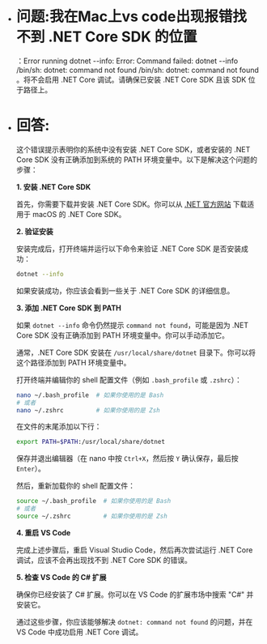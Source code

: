 - # 问题:我在Mac上vs code出现报错找不到 .NET Core SDK 的位置
  ：Error running dotnet --info: Error: Command failed: dotnet --info
  /bin/sh: dotnet: command not found
  /bin/sh: dotnet: command not found 。将不会启用 .NET Core 调试。请确保已安装 .NET Core SDK 且该 SDK 位于路径上。

- # 回答:
  
  这个错误提示表明你的系统中没有安装 .NET Core SDK，或者安装的 .NET Core SDK 没有正确添加到系统的 PATH 环境变量中。以下是解决这个问题的步骤：
  
  **1. 安装 .NET Core SDK**
  
  首先，你需要下载并安装 .NET Core SDK。你可以从 [.NET 官方网站](https://dotnet.microsoft.com/download) 下载适用于 macOS 的 .NET Core SDK。
  
  **2. 验证安装**
  
  安装完成后，打开终端并运行以下命令来验证 .NET Core SDK 是否安装成功：
  
  ```sh
  dotnet --info
  ```
  
  如果安装成功，你应该会看到一些关于 .NET Core SDK 的详细信息。
  
  **3. 添加 .NET Core SDK 到 PATH**
  
  如果 `dotnet --info` 命令仍然提示 `command not found`，可能是因为 .NET Core SDK 没有正确添加到 PATH 环境变量中。你可以手动添加它。
  
  通常，.NET Core SDK 安装在 `/usr/local/share/dotnet` 目录下。你可以将这个路径添加到 PATH 环境变量中。
  
  打开终端并编辑你的 shell 配置文件（例如 `.bash_profile` 或 `.zshrc`）：
  
  ```sh
  nano ~/.bash_profile  # 如果你使用的是 Bash
  # 或者
  nano ~/.zshrc         # 如果你使用的是 Zsh
  ```
  
  在文件的末尾添加以下行：
  
  ```sh
  export PATH=$PATH:/usr/local/share/dotnet
  ```
  
  保存并退出编辑器（在 nano 中按 `Ctrl+X`，然后按 `Y` 确认保存，最后按 `Enter`）。
  
  然后，重新加载你的 shell 配置文件：
  
  ```sh
  source ~/.bash_profile  # 如果你使用的是 Bash
  # 或者
  source ~/.zshrc         # 如果你使用的是 Zsh
  ```
  
  **4. 重启 VS Code**
  
  完成上述步骤后，重启 Visual Studio Code，然后再次尝试运行 .NET Core 调试，应该不会再出现找不到 .NET Core SDK 的错误。
  
  **5. 检查 VS Code 的 C# 扩展**
  
  确保你已经安装了 C# 扩展。你可以在 VS Code 的扩展市场中搜索 "C#" 并安装它。
  
  通过这些步骤，你应该能够解决 `dotnet: command not found` 的问题，并在 VS Code 中成功启用 .NET Core 调试。
